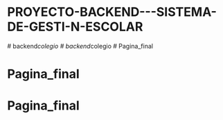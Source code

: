 # PROYECTO-BACKEND---SISTEMA-DE-GESTI-N-ESCOLAR
#   b a c k e n d _ c o l e g i o  
 #   b a c k e n d _ c o l e g i o  
 # Pagina_final
# Pagina_final
# Pagina_final
